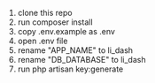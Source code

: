 1. clone this repo
2. run composer install
3. copy .env.example as .env
4. open .env file
5. rename "APP_NAME" to li_dash
6. rename "DB_DATABASE" to li_dash
7. run php artisan key:generate
